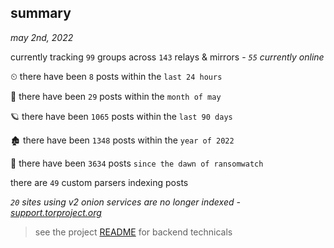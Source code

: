
## summary
_may 2nd, 2022_

currently tracking `99` groups across `143` relays & mirrors - _`55` currently online_

⏲ there have been `8` posts within the `last 24 hours`

🦈 there have been `29` posts within the `month of may`

🪐 there have been `1065` posts within the `last 90 days`

🏚 there have been `1348` posts within the `year of 2022`

🦕 there have been `3634` posts `since the dawn of ransomwatch`

there are `49` custom parsers indexing posts

_`20` sites using v2 onion services are no longer indexed - [support.torproject.org](https://support.torproject.org/onionservices/v2-deprecation/)_

> see the project [README](https://github.com/thetanz/ransomwatch#ransomwatch--) for backend technicals

